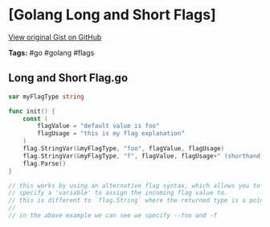 # [Golang Long and Short Flags] 

[View original Gist on GitHub](https://gist.github.com/Integralist/74f55c0587238536f24644715e0f3325)

**Tags:** #go #golang #flags

## Long and Short Flag.go

```go
var myFlagType string

func init() {
    const (
        flagValue = "default value is foo"
        flagUsage = "this is my flag explanation"
    )
    flag.StringVar(&myFlagType, "foo", flagValue, flagUsage)
    flag.StringVar(&myFlagType, "f", flagValue, flagUsage+" (shorthand)")
    flag.Parse()
}

// this works by using an alternative flag syntax, which allows you to 
// specify a 'variable' to assign the incoming flag value to.
// this is different to `flag.String` where the returned type is a pointer.
//
// in the above example we can see we specify --foo and -f
```

